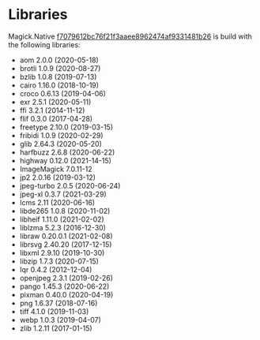 # Libraries
Magick.Native [f7079612bc76f21f3aaee8962474af9331481b26](https://github.com/dlemstra/Magick.Native/commit/f7079612bc76f21f3aaee8962474af9331481b26) is build with the following libraries:

- aom 2.0.0 (2020-05-18)
- brotli 1.0.9 (2020-08-27)
- bzlib 1.0.8 (2019-07-13)
- cairo 1.16.0 (2018-10-19)
- croco 0.6.13 (2019-04-06)
- exr 2.5.1 (2020-05-11)
- ffi 3.2.1 (2014-11-12)
- flif 0.3.0 (2017-04-28)
- freetype 2.10.0 (2019-03-15)
- fribidi 1.0.9 (2020-02-29)
- glib 2.64.3 (2020-05-20)
- harfbuzz 2.6.8 (2020-06-22)
- highway 0.12.0 (2021-14-15)
- ImageMagick 7.0.11-12
- jp2 2.0.16 (2019-03-12)
- jpeg-turbo 2.0.5 (2020-06-24)
- jpeg-xl 0.3.7 (2021-03-29)
- lcms 2.11 (2020-06-16)
- libde265 1.0.8 (2020-11-02)
- libheif 1.11.0 (2021-02-02)
- liblzma 5.2.3 (2016-12-30)
- libraw 0.20.0.1 (2021-02-08)
- librsvg 2.40.20 (2017-12-15)
- libxml 2.9.10 (2019-10-30)
- libzip 1.7.3 (2020-07-15)
- lqr 0.4.2 (2012-12-04)
- openjpeg 2.3.1 (2019-02-26)
- pango 1.45.3 (2020-06-22)
- pixman 0.40.0 (2020-04-19)
- png 1.6.37 (2018-07-16)
- tiff 4.1.0 (2019-11-03)
- webp 1.0.3 (2019-04-07)
- zlib 1.2.11 (2017-01-15)
